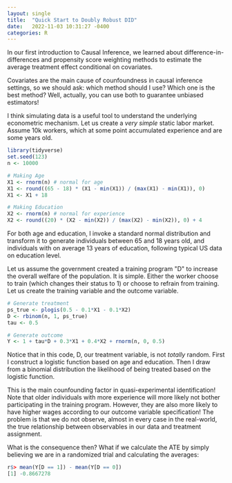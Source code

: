 ```yaml
---
layout: single
title:  "Quick Start to Doubly Robust DID"
date:   2022-11-03 10:31:27 -0400
categories: R
---
```

In our first introduction to Causal Inference, we learned about difference-in-differences and propensity score weighting methods to estimate the average treatment effect conditional on covariates.

Covariates are the main cause of counfoundness in causal inference settings, so we should ask: which method should I use? Which one is the best method? Well, actually, you can use both to guarantee unbiased estimators!

I think simulating data is a useful tool to understand the underlying econometric mechanism. Let us create a _very simple_ static labor market. Assume 10k workers, which at some point accumulated experience and are some years old.


```r
library(tidyverse)
set.seed(123)
n <- 10000

# Making Age
X1 <- rnorm(n) # normal for age
X1 <- round((65 - 18) * (X1 - min(X1)) / (max(X1) - min(X1)), 0)
X1 <- X1 + 18

# Making Education
X2 <- rnorm(n) # normal for experience
X2 <- round((20) * (X2 - min(X2)) / (max(X2) - min(X2)), 0) + 4
```

For both age and education, I invoke a standard normal distribution and transform it to generate individuals between 65 and 18 years old, and individuals with on average 13 years of education, following typical US data on education level.

Let us assume the government created a training program "D" to increase the overall welfare of the population. It is simple. Either the worker choose to train (which changes their status to 1) or choose to refrain from training. Let us create the training variable and the outcome variable.

```r
# Generate treatment
ps_true <- plogis(0.5 - 0.1*X1 - 0.1*X2)
D <- rbinom(n, 1, ps_true)
tau <- 0.5

# Generate outcome
Y <- 1 + tau*D + 0.3*X1 + 0.4*X2 + rnorm(n, 0, 0.5)
```

Notice that in this code, D, our treatment variable, is not _totally_ random. First I construct a logistic function based on age and education. Then I draw from a binomial distribution the likelihood of being treated based on the logistic function.

This is the main counfounding factor in quasi-experimental identification! Note that older individuals with more experience will more likely not bother participating in the training program. However, they are also more likely to have higher wages according to our outcome variable specification! The problem is that we do not observe, almost in every case in the real-world, the true relationship between observables in our data and treatment assignment. 

What is the consequence then? What if we calculate the ATE by simply believing we are in a randomized trial and calculating the averages:

```r
r$> mean(Y[D == 1]) - mean(Y[D == 0])
[1] -0.8667278
```

